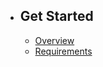 - ## Get Started
    - [Overview](/{{route}}/{{version}}/overview)
    - [Requirements](/{{route}}/{{version}}/requirements)